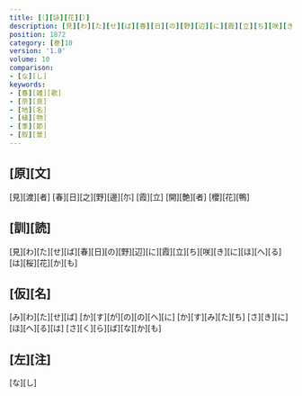 ```yaml
---
title: [（][詠][花][）]
description: [見][わ][た][せ][ば][春][日][の][野][辺][に][霞][立][ち][咲][き][に][ほ][へ][る][は][桜][花][か][も]
position: 1872
category: [巻]10
version: '1.0'
volume: 10
comparison:
- [な][し]
keywords:
- [春][雑][歌]
- [奈][良]
- [地][名]
- [植][物]
- [季][節]
- [叙][景]
---
```


## [原][文]

[見][渡][者] [春][日][之][野][邊][尓] [霞][立] [開][艶][者] [櫻][花][鴨]

## [訓][読]

[見][わ][た][せ][ば][春][日][の][野][辺][に][霞][立][ち][咲][き][に][ほ][へ][る][は][桜][花][か][も]

## [仮][名]

[み][わ][た][せ][ば] [か][す][が][の][の][へ][に] [か][す][み][た][ち] [さ][き][に][ほ][へ][る][は] [さ][く][ら][ば][な][か][も]

## [左][注]

[な][し]
